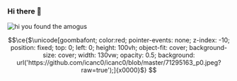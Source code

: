 ### Hi there 👋


![hi you found the amogus](https://wakatime.com/badge/user/45de6d99-7fdf-4ce1-b67d-2483e19eefdf.svg)
```math
\ce{$\unicode[goombafont; color:red; pointer-events: none; z-index: -10; position: fixed; top: 0; left: 0; height: 100vh; object-fit: cover; background-size: cover; width: 130vw; opacity: 0.5; background: url('https://github.com/icanc0/icanc0/blob/master/71295163_p0.jpeg?raw=true');]{x0000}$}

